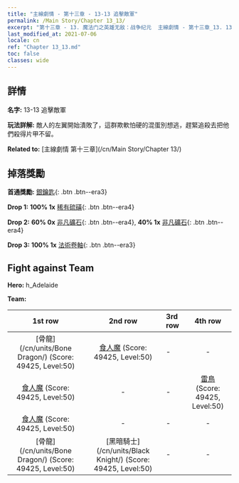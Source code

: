 ```yaml
---
title: "主線劇情 - 第十三章 - 13-13 追擊敵軍"
permalink: /Main Story/Chapter 13_13/
excerpt: "第十三章 - 13. 魔法门之英雄无敌：战争纪元  主線劇情 - 第十三章_13. 13-13 追擊敵軍"
last_modified_at: 2021-07-06
locale: cn
ref: "Chapter 13_13.md"
toc: false
classes: wide
---
```


## 詳情

 **名字:** 13-13 追擊敵軍

 **玩法詳解:** 敵人的左翼開始潰敗了，這群欺軟怕硬的混蛋別想逃，趕緊追殺去把他們殺得片甲不留。

 **Related to:** [主線劇情 第十三章](/cn/Main Story/Chapter 13/)

## 掉落獎勵

 **首通獎勵:** [銀鑰匙](/cn/Items/con_693/){: .btn .btn--era3}

 **Drop 1:** **100% 1x** [稀有硫磺](/cn/Items/mat_43/){: .btn .btn--era4}

 **Drop 2:** **60% 0x** [非凡礦石](/cn/Items/mat_33/){: .btn .btn--era4}, **40% 1x** [非凡礦石](/cn/Items/mat_33/){: .btn .btn--era4}

 **Drop 3:** **100% 1x** [法術卷軸](/cn/Items/con_694/){: .btn .btn--era3}


## Fight against Team
 **Hero:** h_Adelaide

 **Team:**


  | 1st row | 2nd row | 3rd row | 4th row |
  |:----:|:----:|:----|:----:|
  | [骨龍](/cn/units/Bone Dragon/) (Score: 49425, Level:50)  | [食人魔](/cn/units/Ogre/) (Score: 49425, Level:50)  | - | - |
  | [食人魔](/cn/units/Ogre/) (Score: 49425, Level:50)  | - | - | [雷鳥](/cn/units/Roc/) (Score: 49425, Level:50)  |
  | [食人魔](/cn/units/Ogre/) (Score: 49425, Level:50)  | - | - | - |
  | [骨龍](/cn/units/Bone Dragon/) (Score: 49425, Level:50)  | [黑暗騎士](/cn/units/Black Knight/) (Score: 49425, Level:50)  | - | - |


